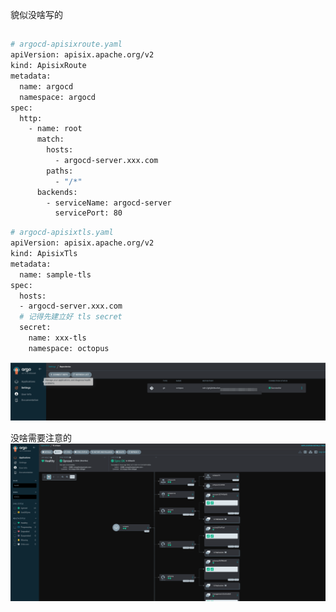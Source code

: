 貌似没啥写的
## 

```bash
# argocd-apisixroute.yaml
apiVersion: apisix.apache.org/v2
kind: ApisixRoute
metadata:
  name: argocd
  namespace: argocd
spec:
  http:
    - name: root
      match:
        hosts:
          - argocd-server.xxx.com
        paths:
          - "/*"
      backends:
        - serviceName: argocd-server
          servicePort: 80
```


```bash
# argocd-apisixtls.yaml
apiVersion: apisix.apache.org/v2
kind: ApisixTls
metadata:
  name: sample-tls
spec:
  hosts:
  - argocd-server.xxx.com
  # 记得先建立好 tls secret 
  secret:
    name: xxx-tls
    namespace: octopus
```

![](assets/ArgoCD%20文档/ArgoCD%20文档_image_1.png)


没啥需要注意的
![](assets/ArgoCD%20文档/ArgoCD%20文档_image_2.png)

